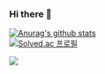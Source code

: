 ### Hi there 👋
 [![Anurag's github stats](https://github-readme-stats.vercel.app/api?username=homecoder98)](https://github.com/homecoder98/github-readme-stats)
 </br>
 <span>
[![Solved.ac
프로필](http://mazassumnida.wtf/api/v2/generate_badge?boj=latch1226)](https://solved.ac/latch1226)
</span>
<div>
<a href="https://hits.seeyoufarm.com"><img src="https://hits.seeyoufarm.com/api/count/incr/badge.svg?url=https%3A%2F%2Fgithub.com%2Fpoporee&count_bg=%2379C83D&title_bg=%23555555&icon=&icon_color=%23E7E7E7&title=hits&edge_flat=false"/></a>
</div>


